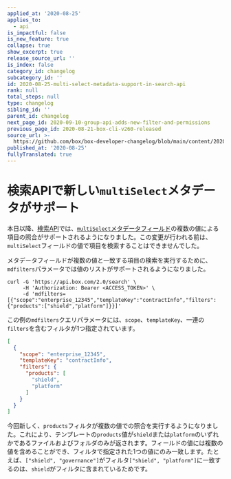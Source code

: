 ```yaml
---
applied_at: '2020-08-25'
applies_to:
  - api
is_impactful: false
is_new_feature: true
collapse: true
show_excerpt: true
release_source_url: ''
is_index: false
category_id: changelog
subcategory_id: ''
id: 2020-08-25-multi-select-metadata-support-in-search-api
rank: null
total_steps: null
type: changelog
sibling_id: ''
parent_id: changelog
next_page_id: 2020-09-10-group-api-adds-new-filter-and-permissions
previous_page_id: 2020-08-21-box-cli-v260-released
source_url: >-
  https://github.com/box/box-developer-changelog/blob/main/content/2020/08-25-multi-select-metadata-support-in-search-api.md
published_at: '2020-08-25'
fullyTranslated: true
---
```

# 検索APIで新しい`multiSelect`メタデータがサポート

本日以降、[検索API][search]では、[`multiSelect`メタデータフィールド][multi_select]の複数の値による項目の照合がサポートされるようになりました。この変更が行われる前は、`multiSelect`フィールドの値で項目を検索することはできませんでした。

メタデータフィールドが複数の値と一致する項目の検索を実行するために、`mdfilters`パラメータでは値のリストがサポートされるようになりました。

```curl
curl -G 'https://api.box.com/2.0/search' \
     -H 'Authorization: Bearer <ACCESS_TOKEN>' \
     -d 'mdfilters=[{"scope":"enterprise_12345","templateKey":"contractInfo","filters":{"products":["shield","platform"]}}]'
```

<!-- more -->

この例の`mdfilters`クエリパラメータには、`scope`、`templateKey`、一連の`filters`を含むフィルタが1つ指定されています。

```json
[
  {
    "scope": "enterprise_12345",
    "templateKey": "contractInfo",
    "filters": {
      "products": [
        "shield",
        "platform"
      ]
    }
  }
]
```

今回新しく、`products`フィルタが複数の値での照合を実行するようになりました。これにより、テンプレートの`products`値が`shield`または`platform`のいずれかであるファイルおよびフォルダのみが返されます。フィールドの値には複数の値を含めることができ、フィルタで指定された1つの値にのみ一致します。たとえば、`["shield", "governance"]`がフィルタ`["shield", "platform"]`に一致するのは、`shield`がフィルタに含まれているためです。

[search]: e://get_search

[multi_select]: g://metadata/fields/multi-select
